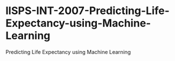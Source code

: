 # llSPS-INT-2007-Predicting-Life-Expectancy-using-Machine-Learning
Predicting Life Expectancy using Machine Learning
